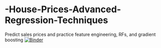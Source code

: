 # -House-Prices-Advanced-Regression-Techniques
Predict sales prices and practice feature engineering, RFs, and gradient boosting
[![Binder](https://mybinder.org/badge_logo.svg)](https://mybinder.org/v2/git/https%3A%2F%2Fgithub.com%2Faprabaka%2F-House-Prices-Advanced-Regression-Techniques%23-house-prices-advanced-regression-techniques/master)
